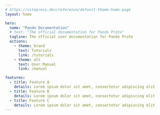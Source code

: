 ```yaml
---
# https://vitepress.dev/reference/default-theme-home-page
layout: home

hero:
  name: "Pando Documentation"
  # text: "The official documentation for Pando Proto"
  tagline: The official user documentation for Pando Proto
  actions:
    - theme: brand
      text: Tutorials
      link: /tutorials
    - theme: alt
      text: User Manual
      link: /manual

features:
  - title: Feature A
    details: Lorem ipsum dolor sit amet, consectetur adipiscing elit
  - title: Feature B
    details: Lorem ipsum dolor sit amet, consectetur adipiscing elit
  - title: Feature C
    details: Lorem ipsum dolor sit amet, consectetur adipiscing elit
---
```



